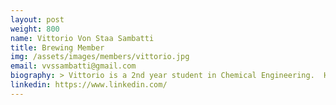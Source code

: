 ```yaml
---
layout: post
weight: 800
name: Vittorio Von Staa Sambatti
title: Brewing Member
img: /assets/images/members/vittorio.jpg
email: vvssambatti@gmail.com	
biography: > Vittorio is a 2nd year student in Chemical Engineering.  He is currently a part of the brewing team on the automated brewing project. Vittorio has expirience brewing with his uncle. His favorite beers are wheat beers and belgium blondes.   
linkedin: https://www.linkedin.com/
---
```

